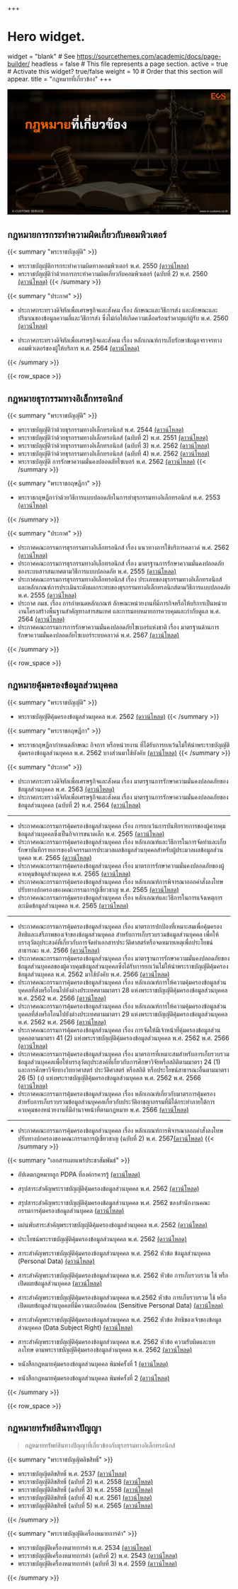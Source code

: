 +++
# Hero widget.
widget = "blank"  # See https://sourcethemes.com/academic/docs/page-builder/
headless = false  # This file represents a page section.
active = true  # Activate this widget? true/false
weight = 10  # Order that this section will appear.
title = "กฎหมายที่เกี่ยวข้อง"
+++


![](laws.png)


## กฎหมายการกระทำความผิดเกี่ยวกับคอมพิวเตอร์  

{{< summary "พระราชบัญญัติ" >}}

- พระราชบัญญัติการกระทำความผิดทางคอมพิวเตอร์ พ.ศ. 2550 [(ดาวน์โหลด)](../law/com-act-2550/)
- พระราชบัญญัติว่าด้วยการกระทำความผิดเกี่ยวกับคอมพิวเตอร์ (ฉบับที่ 2) พ.ศ. 2560 [(ดาวน์โหลด)](../law/com-2-act-2560/)
{{< /summary >}}


{{< summary "ประกาศ" >}}

- ประกาศกระทรวงดิจิทัลเพื่อเศรษฐกิจและสังคม เรื่อง ลักษณะและวิธีการส่ง และลักษณะและปริมาณของข้อมูลความถี่และวิธีการส่ง ซึ่งไม่ก่อให้เกิดความเดือดร้อนรำคาญแก่ผู้รับ พ.ศ. 2560 [(ดาวน์โหลด)](../law/computer/2560-01/)

- ประกาศกระทรวงดิจิทัลเพื่อเศรษฐกิจและสังคม เรื่อง หลักเกณฑ์การเก็บรักษาข้อมูลจราจรทางคอมพิวเตอร์ของผู้ให้บริการ พ.ศ. 2564 [(ดาวน์โหลด)](../law/computer-traffic-2564/)

{{< /summary >}}

{{< row_space >}}
## กฎหมายธุรกรรมทางอิเล็กทรอนิกส์

{{< summary "พระราชบัญญัติ" >}}

- พระราชบัญญัติว่าด้วยธุรกรรมทางอิเล็กทรอนิกส์ พ.ศ. 2544 [(ดาวน์โหลด)](../law/eta-act-2544/)
- พระราชบัญญัติว่าด้วยธุรกรรมทางอิเล็กทรอนิกส์ (ฉบับที่ 2) พ.ศ. 2551 [(ดาวน์โหลด)](../law/eta-2-act-2551/)
- พระราชบัญญัติว่าด้วยธุรกรรมทางอิเล็กทรอนิกส์ (ฉบับที่ 3) พ.ศ. 2562 [(ดาวน์โหลด)](../law/eta-3-act-2562/)
- พระราชบัญญัติว่าด้วยธุรกรรมทางอิเล็กทรอนิกส์ (ฉบับที่ 4) พ.ศ. 2562 [(ดาวน์โหลด)](../law/eta-4-act-2562/)
- พระราชบัญญัติ การรักษาความมั่นคงปลอดภัยไซเบอร์ พ.ศ. 2562 [(ดาวน์โหลด)](../law/cyber-act-2562/)
{{< /summary >}}

{{< summary "พระราชกฤษฎีกา" >}}

- พระราชกฤษฎีกาว่าด้วยวิธีการแบบปลอดภัยในการทำธุรกรรมทางอิเล็กทรอนิกส์ พ.ศ. 2553 [(ดาวน์โหลด)](../law/safe-act-2553/)

{{< /summary >}}

{{< summary "ประกาศ" >}}

- ประกาศคณะกรรมการธุรกรรมทางอิเล็กทรอนิกส์ เรื่อง แนวทางการใช้บริการคลาวด์ พ.ศ. 2562 [(ดาวน์โหลด)](../law/cloud-2562/)
- ประกาศคณะกรรมการธุรกรรมทางอิเล็กทรอนิกส์ เรื่อง มาตรฐานการรักษาความมั่นคงปลอดภัยของระบบสารสนเทศตามวิธีการแบบปลอดภัย พ.ศ. 2555 [(ดาวน์โหลด)](../law/safe-act-2555/)
- ประกาศคณะกรรมการธุรกรรมทางอิเล็กทรอนิกส์ เรื่อง ประเภทของธุรกรรมทางอิเล็กทรอนิกส์ และหลักเกณฑ์การประเมินระดับผลกระทบของธุรกรรมทางอิเล็กทรอนิกส์ตามวิธีการแบบปลอดภัย พ.ศ. 2555 [(ดาวน์โหลด)](../law/safe-act-2555-2/)
- ประกาศ กมช. เรื่อง การกำหนดหลักเกณฑ์ ลักษณะหน่วยงานที่มีภารกิจหรือให้บริการเป็นหน่วยงานโครงสร้างพื้นฐานสำคัญทางสารสนเทศ และการมอบหมายการควบคุมและกำกับดูแล พ.ศ. 2564 [(ดาวน์โหลด)](http://www.ratchakitcha.soc.go.th/DATA/PDF/2564/E/194/T_0014.PDF)
- ประกาศคณะกรรมการการรักษาความมั่นคงปลอดภัยไซเบอร์แห่งชาติ เรื่อง มาตรฐานด้านการรักษาความมั่นคงปลอดภัยไซเบอร์ระบบคลาวด์ พ.ศ. 2567 [(ดาวน์โหลด)](../law/cloud-2567/)

{{< /summary >}}

{{< row_space >}}

## กฎหมายคุ้มครองข้อมูลส่วนบุคคล

{{< summary "พระราชบัญญัติ" >}}

* พระราชบัญญัติคุ้มครองข้อมูลส่วนบุคคล พ.ศ. 2562 [(ดาวน์โหลด)](../law/personal-act-2562/)
{{< /summary >}}

{{< summary "พระราชกฤษฎีกา" >}}

* พระราชกฤษฎีกากำหนดลักษณะ กิจการ หรือหน่วยงาน ที่ได้รับการยกเว้นไม่ให้นำพระราชบัญญัติคุ้มครองข้อมูลส่วนบุคคล พ.ศ. 2562 บางส่วนมาใช้บังคับ [(ดาวน์โหลด)](../law/pdpa-decree-2562/)
{{< /summary >}}

{{< summary "ประกาศ" >}}

* ประกาศกระทรวงดิจิทัลเพื่อเศรษฐกิจและสังคม เรื่อง มาตรฐานการรักษาความมั่นคงปลอดภัยของข้อมูลส่วนบุคคล พ.ศ. 2563 [(ดาวน์โหลด)](../law/pdpa-2563/)
* ประกาศกระทรวงดิจิทัลเพื่อเศรษฐกิจและสังคม เรื่อง มาตรฐานการรักษาความมั่นคงปลอดภัยของข้อมูลส่วนบุคคล (ฉบับที่ 2) พ.ศ. 2564 [(ดาวน์โหลด)](../law/pdpa-2564/)
-------
* ประกาศคณะกรรมการคุ้มครองข้อมูลส่วนบุคคล เรื่อง การยกเว้นการบันทึกรายการของผู้ควบคุมข้อมูลส่วนบุคคลซึ่งเป็นกิจการขนาดเล็ก พ.ศ. 2565 [(ดาวน์โหลด)](../law/pdpa-2565-01/)
* ประกาศคณะกรรมการคุ้มครองข้อมูลส่วนบุคคล เรื่อง หลักเกณฑ์และวิธีการในการจัดทำและเก็บรักษาบันทึกรายการของกิจกรรมการประมวลผลข้อมูลส่วนบุคคลสำหรับผู้ประมวลผลข้อมูลส่วนบุคคล พ.ศ. 2565 [(ดาวน์โหลด)](../law/pdpa-2565-02/)
* ประกาศคณะกรรมการคุ้มครองข้อมูลส่วนบุคคล เรื่อง มาตรการรักษาความมั่นคงปลอดภัยของผู้ควบคุมข้อมูลส่วนบุคคล พ.ศ. 2565 [(ดาวน์โหลด)](../law/pdpa-2565-03/)
* ประกาศคณะกรรมการคุ้มครองข้อมูลส่วนบุคคล เรื่อง หลักเกณฑ์การพิจารณาออกคำสั่งลงโทษปรับทางปกครองของคณะกรรมการผู้เชี่ยวชาญ พ.ศ. 2565 [(ดาวน์โหลด)](../law/pdpa-2565-04/)
* ประกาศคณะกรรมการคุ้มครองข้อมูลส่วนบุคคล เรื่อง หลักเกณฑ์และวิธีการในการแจ้งเหตุการละเมิดข้อมูลส่วนบุคคล พ.ศ. 2565 [(ดาวน์โหลด)](../law/pdpa-2565-05/)
-----------
* ประกาศคณะกรรมการคุ้มครองข้อมูลส่วนบุคคล เรื่อง มาตรการปกป้องที่เหมาะสมเพื่อคุ้มครองสิทธิและเสรีภาพของเจ้าของข้อมูลส่วนบุคคล สำหรับการเก็บรวบรวมข้อมูลส่วนบุคคล เพื่อให้บรรลุวัตถุประสงค์ที่เกี่ยวกับการจัดทำเอกสารประวัติศาสตร์หรือจดหมายเหตุเพื่อประโยชน์สาธารณะ พ.ศ. 2566 [(ดาวน์โหลด)](../law/pdpa-2566-01/)
* ประกาศคณะกรรมการคุ้มครองข้อมูลส่วนบุคคล เรื่อง มาตรฐานการรักษาความมั่นคงปลอดภัยของข้อมูลส่วนบุคคลของผู้ควบคุมข้อมูลส่วนบุคคลซึ่งได้รับการยกเว้นไม่ให้นำพระราชบัญญัติคุ้มครองข้อมูลส่วนบุคคล พ.ศ. 2562 มาใช้บังคับ พ.ศ. 2566 [(ดาวน์โหลด)](../law/pdpa-2566-02/)
* ประกาศคณะกรรมการคุ้มครองข้อมูลส่วนบุคคล เรื่อง หลักเกณฑ์การให้ความคุ้มครองข้อมูลส่วนบุคคลที่ส่งหรือโอนไปยังต่างประเทศตามมาตรา 28 แห่งพระราชบัญญัติคุ้มครองข้อมูลส่วนบุคคล พ.ศ. 2562 พ.ศ. 2566 [(ดาวน์โหลด)](../law/pdpa-2566-03/)
* ประกาศคณะกรรมการคุ้มครองข้อมูลส่วนบุคคล เรื่อง หลักเกณฑ์การให้ความคุ้มครองข้อมูลส่วนบุคคลที่ส่งหรือโอนไปยังต่างประเทศตามมาตรา 29 แห่งพระราชบัญญัติคุ้มครองข้อมูลส่วนบุคคล พ.ศ. 2562 พ.ศ. 2566 [(ดาวน์โหลด)](../law/pdpa-2566-04/)
* ประกาศคณะกรรมการคุ้มครองข้อมูลส่วนบุคคล เรื่อง การจัดให้มีเจ้าหน้าที่คุ้มครองข้อมูลส่วนบุคคลตามมาตรา 41 (2) แห่งพระราชบัญญัติคุ้มครองข้อมูลส่วนบุคคล พ.ศ. 2562 พ.ศ. 2566 [(ดาวน์โหลด)](../law/pdpa-2566-05/)
* ประกาศคณะกรรมการคุ้มครองข้อมูลส่วนบุคคล เรื่อง มาตรการที่เหมาะสมสำหรับการเก็บรวบรวมข้อมูลส่วนบุคคลเพื่อให้บรรลุวัตถุประสงค์ที่เกี่ยวกับการศึกษาวิจัยหรือสถิติตามมาตรา 24 (1) และการศึกษาวิจัยทางวิทยาศาสตร์ ประวัติศาสตร์ หรือสถิติ หรือประโยชน์สาธารณะอื่นตามมาตรา 26 (5) (ง) แห่งพระราชบัญญัติคุ้มครองข้อมูลส่วนบุคคล พ.ศ. 2562 พ.ศ. 2566 [(ดาวน์โหลด)](../law/pdpa-2566-06/)
* ประกาศคณะกรรมการคุ้มครองข้อมูลส่วนบุคคล เรื่อง หลักเกณฑ์เกี่ยวกับมาตรการคุ้มครองสำหรับการเก็บรวบรวมข้อมูลส่วนบุคคลเกี่ยวกับประวัติอาชญากรรมที่มิได้กระทำภายใต้การควบคุมของหน่วยงานที่มีอำนาจหน้าที่ตามกฎหมาย พ.ศ. 2566 [(ดาวน์โหลด)](../law/pdpa-2566-07/)
-----------------

* ประกาศคณะกรรมการคุ้มครองข้อมูลส่วนบุคคล เรื่อง หลักเกณฑ์การพิจารณาออกคำสั่งลงโทษปรับทางปกครองของคณะกรรมการผู้เชี่ยวชาญ (ฉบับที่ 2) พ.ศ. 2567[(ดาวน์โหลด)](../law/pdpa-2567-01/)
{{< /summary >}}

{{< summary "เอกสารเผยแพร่ประชาสัมพันธ์" >}}

  - อัปเดตกฎหมายลูก PDPA ที่องค์กรควรรู้ [(ดาวน์โหลด)](../law/secondary-pdpa-regulations/)
  - สรุปสาระสำคัญพระราชบัญญัติคุ้มครองข้อมูลส่วนบุคคล พ.ศ. 2562 [(ดาวน์โหลด)](https://www.mdes.go.th/law/detail/3821-%E0%B8%AA%E0%B8%A3%E0%B8%B8%E0%B8%9B%E0%B8%AA%E0%B8%B2%E0%B8%A3%E0%B8%B0%E0%B8%AA%E0%B8%B3%E0%B8%84%E0%B8%B1%E0%B8%8D%E0%B8%9E%E0%B8%A3%E0%B8%B0%E0%B8%A3%E0%B8%B2%E0%B8%8A%E0%B8%9A%E0%B8%B1%E0%B8%8D%E0%B8%8D%E0%B8%B1%E0%B8%95%E0%B8%B4%E0%B8%84%E0%B8%B8%E0%B9%89%E0%B8%A1%E0%B8%84%E0%B8%A3%E0%B8%AD%E0%B8%87%E0%B8%82%E0%B9%89%E0%B8%AD%E0%B8%A1%E0%B8%B9%E0%B8%A5%E0%B8%AA%E0%B9%88%E0%B8%A7%E0%B8%99%E0%B8%9A%E0%B8%B8%E0%B8%84%E0%B8%84%E0%B8%A5-%E0%B8%9E-%E0%B8%A8--%E0%B9%92%E0%B9%95%E0%B9%96%E0%B9%92)
  - สรุปสาระสำคัญพระราชบัญญัติคุ้มครองข้อมูลส่วนบุคคล พ.ศ. 2562 ของสำนักงานคณะกรรมการคุ้มครองข้อมูลส่วนบุคคล [(ดาวน์โหลด)](https://www.dct.or.th/upload/downloads/1612025563SummaryPDPA_DigitalCouncilofThailand.pdf)

  -   แผ่นพับสาระสำคัญพระราชบัญญัติคุ้มครองข้อมูลส่วนบุคคล พ.ศ. 2562 [(ดาวน์โหลด)](https://www.mdes.go.th/law/detail/3822-%E0%B9%81%E0%B8%9C%E0%B9%88%E0%B8%99%E0%B8%9E%E0%B8%B1%E0%B8%9A%E0%B8%AA%E0%B8%B2%E0%B8%A3%E0%B8%B0%E0%B8%AA%E0%B8%B3%E0%B8%84%E0%B8%B1%E0%B8%8D%E0%B8%9E%E0%B8%A3%E0%B8%B0%E0%B8%A3%E0%B8%B2%E0%B8%8A%E0%B8%9A%E0%B8%B1%E0%B8%8D%E0%B8%8D%E0%B8%B1%E0%B8%95%E0%B8%B4%E0%B8%84%E0%B8%B8%E0%B9%89%E0%B8%A1%E0%B8%84%E0%B8%A3%E0%B8%AD%E0%B8%87%E0%B8%82%E0%B9%89%E0%B8%AD%E0%B8%A1%E0%B8%B9%E0%B8%A5%E0%B8%AA%E0%B9%88%E0%B8%A7%E0%B8%99%E0%B8%9A%E0%B8%B8%E0%B8%84%E0%B8%84%E0%B8%A5-%E0%B8%9E-%E0%B8%A8--%E0%B9%92%E0%B9%95%E0%B9%96%E0%B9%92 "แผ่นพับสาระสำคัญพระราชบัญญัติคุ้มครองข้อมูลส่วนบุคคล พ.ศ. ๒๕๖๒")    
  -  ประโยชน์พระราชบัญญัติคุ้มครองข้อมูลส่วนบุคคล พ.ศ. 2562 [(ดาวน์โหลด)](https://www.mdes.go.th/law/detail/3823-%E0%B8%9B%E0%B8%A3%E0%B8%B0%E0%B9%82%E0%B8%A2%E0%B8%8A%E0%B8%99%E0%B9%8C%E0%B8%9E%E0%B8%A3%E0%B8%B0%E0%B8%A3%E0%B8%B2%E0%B8%8A%E0%B8%9A%E0%B8%B1%E0%B8%8D%E0%B8%8D%E0%B8%B1%E0%B8%95%E0%B8%B4%E0%B8%84%E0%B8%B8%E0%B9%89%E0%B8%A1%E0%B8%84%E0%B8%A3%E0%B8%AD%E0%B8%87%E0%B8%82%E0%B9%89%E0%B8%AD%E0%B8%A1%E0%B8%B9%E0%B8%A5%E0%B8%AA%E0%B9%88%E0%B8%A7%E0%B8%99%E0%B8%9A%E0%B8%B8%E0%B8%84%E0%B8%84%E0%B8%A5-%E0%B8%9E-%E0%B8%A8--%E0%B9%92%E0%B9%95%E0%B9%96%E0%B9%92 "ประโยชน์พระราชบัญญัติคุ้มครองข้อมูลส่วนบุคคล พ.ศ. ๒๕๖๒")    
  -    สาระสำคัญพระราชบัญญัติคุ้มครองข้อมูลส่วนบุคคล พ.ศ. 2562 หัวข้อ ข้อมูลส่วนบุคคล (Personal Data) [(ดาวน์โหลด)](https://www.mdes.go.th/law/detail/3824-%E0%B8%AA%E0%B8%B2%E0%B8%A3%E0%B8%B0%E0%B8%AA%E0%B8%B3%E0%B8%84%E0%B8%B1%E0%B8%8D%E0%B8%9E%E0%B8%A3%E0%B8%B0%E0%B8%A3%E0%B8%B2%E0%B8%8A%E0%B8%9A%E0%B8%B1%E0%B8%8D%E0%B8%8D%E0%B8%B1%E0%B8%95%E0%B8%B4%E0%B8%84%E0%B8%B8%E0%B9%89%E0%B8%A1%E0%B8%84%E0%B8%A3%E0%B8%AD%E0%B8%87%E0%B8%82%E0%B9%89%E0%B8%AD%E0%B8%A1%E0%B8%B9%E0%B8%A5%E0%B8%AA%E0%B9%88%E0%B8%A7%E0%B8%99%E0%B8%9A%E0%B8%B8%E0%B8%84%E0%B8%84%E0%B8%A5-%E0%B8%9E-%E0%B8%A8--%E0%B9%92%E0%B9%95%E0%B9%96%E0%B9%92-%E0%B8%AB%E0%B8%B1%E0%B8%A7%E0%B8%82%E0%B9%89%E0%B8%AD-%E0%B8%82%E0%B9%89%E0%B8%AD%E0%B8%A1%E0%B8%B9%E0%B8%A5%E0%B8%AA%E0%B9%88%E0%B8%A7%E0%B8%99%E0%B8%9A%E0%B8%B8%E0%B8%84%E0%B8%84%E0%B8%A5--Personal-Data-)    
  -  สาระสำคัญพระราชบัญญัติคุ้มครองข้อมูลส่วนบุคคล พ.ศ. 2562 หัวข้อ การเก็บรวบรวม ใช้ หรือเปิดเผยข้อมูลส่วนบุคคล [(ดาวน์โหลด)](https://www.mdes.go.th/law/detail/3825-%E0%B8%AA%E0%B8%B2%E0%B8%A3%E0%B8%B0%E0%B8%AA%E0%B8%B3%E0%B8%84%E0%B8%B1%E0%B8%8D%E0%B8%9E%E0%B8%A3%E0%B8%B0%E0%B8%A3%E0%B8%B2%E0%B8%8A%E0%B8%9A%E0%B8%B1%E0%B8%8D%E0%B8%8D%E0%B8%B1%E0%B8%95%E0%B8%B4%E0%B8%84%E0%B8%B8%E0%B9%89%E0%B8%A1%E0%B8%84%E0%B8%A3%E0%B8%AD%E0%B8%87%E0%B8%82%E0%B9%89%E0%B8%AD%E0%B8%A1%E0%B8%B9%E0%B8%A5%E0%B8%AA%E0%B9%88%E0%B8%A7%E0%B8%99%E0%B8%9A%E0%B8%B8%E0%B8%84%E0%B8%84%E0%B8%A5-%E0%B8%9E-%E0%B8%A8--%E0%B9%92%E0%B9%95%E0%B9%96%E0%B9%92-%E0%B8%AB%E0%B8%B1%E0%B8%A7%E0%B8%82%E0%B9%89%E0%B8%AD-%E0%B8%81%E0%B8%B2%E0%B8%A3%E0%B9%80%E0%B8%81%E0%B9%87%E0%B8%9A%E0%B8%A3%E0%B8%A7%E0%B8%9A%E0%B8%A3%E0%B8%A7%E0%B8%A1-%E0%B9%83%E0%B8%8A%E0%B9%89-%E0%B8%AB%E0%B8%A3%E0%B8%B7%E0%B8%AD%E0%B9%80%E0%B8%9B%E0%B8%B4%E0%B8%94%E0%B9%80%E0%B8%9C%E0%B8%A2%E0%B8%82%E0%B9%89%E0%B8%AD%E0%B8%A1%E0%B8%B9%E0%B8%A5%E0%B8%AA%E0%B9%88%E0%B8%A7%E0%B8%99%E0%B8%9A%E0%B8%B8%E0%B8%84%E0%B8%84%E0%B8%A5)    
  -   สาระสำคัญพระราชบัญญัติคุ้มครองข้อมูลส่วนบุคคล พ.ศ.2562 หัวข้อ การเก็บรวบรวม ใช้ หรือเปิดเผยข้อมูลส่วนบุคคลที่มีความละเอียดอ่อน (Sensitive Personal Data) [(ดาวน์โหลด)](https://www.mdes.go.th/law/detail/3826-%E0%B8%AA%E0%B8%B2%E0%B8%A3%E0%B8%B0%E0%B8%AA%E0%B8%B3%E0%B8%84%E0%B8%B1%E0%B8%8D%E0%B8%9E%E0%B8%A3%E0%B8%B0%E0%B8%A3%E0%B8%B2%E0%B8%8A%E0%B8%9A%E0%B8%B1%E0%B8%8D%E0%B8%8D%E0%B8%B1%E0%B8%95%E0%B8%B4%E0%B8%84%E0%B8%B8%E0%B9%89%E0%B8%A1%E0%B8%84%E0%B8%A3%E0%B8%AD%E0%B8%87%E0%B8%82%E0%B9%89%E0%B8%AD%E0%B8%A1%E0%B8%B9%E0%B8%A5%E0%B8%AA%E0%B9%88%E0%B8%A7%E0%B8%99%E0%B8%9A%E0%B8%B8%E0%B8%84%E0%B8%84%E0%B8%A5-%E0%B8%9E-%E0%B8%A8-%E0%B9%92%E0%B9%95%E0%B9%96%E0%B9%92-%E0%B8%AB%E0%B8%B1%E0%B8%A7%E0%B8%82%E0%B9%89%E0%B8%AD-%E0%B8%81%E0%B8%B2%E0%B8%A3%E0%B9%80%E0%B8%81%E0%B9%87%E0%B8%9A%E0%B8%A3%E0%B8%A7%E0%B8%9A%E0%B8%A3%E0%B8%A7%E0%B8%A1-%E0%B9%83%E0%B8%8A%E0%B9%89-%E0%B8%AB%E0%B8%A3%E0%B8%B7%E0%B8%AD%E0%B9%80%E0%B8%9B%E0%B8%B4%E0%B8%94%E0%B9%80%E0%B8%9C%E0%B8%A2%E0%B8%82%E0%B9%89%E0%B8%AD%E0%B8%A1%E0%B8%B9%E0%B8%A5%E0%B8%AA%E0%B9%88%E0%B8%A7%E0%B8%99%E0%B8%9A%E0%B8%B8%E0%B8%84%E0%B8%84%E0%B8%A5%E0%B8%97%E0%B8%B5%E0%B9%88%E0%B8%A1%E0%B8%B5%E0%B8%84%E0%B8%A7%E0%B8%B2%E0%B8%A1%E0%B8%A5%E0%B8%B0%E0%B9%80%E0%B8%AD%E0%B8%B5%E0%B8%A2%E0%B8%94%E0%B8%AD%E0%B9%88%E0%B8%AD%E0%B8%99--Sensitive-Personal-Data-)    
  -   สาระสำคัญพระราชบัญญัติคุ้มครองข้อมูลส่วนบุคคล พ.ศ. 2562 หัวข้อ สิทธิของเจ้าของข้อมูลส่วนบุคคล (Data Subject Right) [(ดาวน์โหลด)](https://www.mdes.go.th/law/detail/3827-%E0%B8%AA%E0%B8%B2%E0%B8%A3%E0%B8%B0%E0%B8%AA%E0%B8%B3%E0%B8%84%E0%B8%B1%E0%B8%8D%E0%B8%9E%E0%B8%A3%E0%B8%B0%E0%B8%A3%E0%B8%B2%E0%B8%8A%E0%B8%9A%E0%B8%B1%E0%B8%8D%E0%B8%8D%E0%B8%B1%E0%B8%95%E0%B8%B4%E0%B8%84%E0%B8%B8%E0%B9%89%E0%B8%A1%E0%B8%84%E0%B8%A3%E0%B8%AD%E0%B8%87%E0%B8%82%E0%B9%89%E0%B8%AD%E0%B8%A1%E0%B8%B9%E0%B8%A5%E0%B8%AA%E0%B9%88%E0%B8%A7%E0%B8%99%E0%B8%9A%E0%B8%B8%E0%B8%84%E0%B8%84%E0%B8%A5-%E0%B8%9E-%E0%B8%A8--%E0%B9%92%E0%B9%95%E0%B9%96%E0%B9%92-%E0%B8%AB%E0%B8%B1%E0%B8%A7%E0%B8%82%E0%B9%89%E0%B8%AD-%E0%B8%AA%E0%B8%B4%E0%B8%97%E0%B8%98%E0%B8%B4%E0%B8%82%E0%B8%AD%E0%B8%87%E0%B9%80%E0%B8%88%E0%B9%89%E0%B8%B2%E0%B8%82%E0%B8%AD%E0%B8%87%E0%B8%82%E0%B9%89%E0%B8%AD%E0%B8%A1%E0%B8%B9%E0%B8%A5%E0%B8%AA%E0%B9%88%E0%B8%A7%E0%B8%99%E0%B8%9A%E0%B8%B8%E0%B8%84%E0%B8%84%E0%B8%A5--Data-Subject-Right-)    
  -  สาระสำคัญพระราชบัญญัติคุ้มครองข้อมูลส่วนบุคคล พ.ศ. 2562 หัวข้อ ความรับผิดและบทลงโทษ ตามพระราชบัญญัติคุ้มครองข้อมูลส่วนบุคคล พ.ศ. 2562 [(ดาวน์โหลด)](https://www.mdes.go.th/law/detail/3828-%E0%B8%AA%E0%B8%B2%E0%B8%A3%E0%B8%B0%E0%B8%AA%E0%B8%B3%E0%B8%84%E0%B8%B1%E0%B8%8D%E0%B8%9E%E0%B8%A3%E0%B8%B0%E0%B8%A3%E0%B8%B2%E0%B8%8A%E0%B8%9A%E0%B8%B1%E0%B8%8D%E0%B8%8D%E0%B8%B1%E0%B8%95%E0%B8%B4%E0%B8%84%E0%B8%B8%E0%B9%89%E0%B8%A1%E0%B8%84%E0%B8%A3%E0%B8%AD%E0%B8%87%E0%B8%82%E0%B9%89%E0%B8%AD%E0%B8%A1%E0%B8%B9%E0%B8%A5%E0%B8%AA%E0%B9%88%E0%B8%A7%E0%B8%99%E0%B8%9A%E0%B8%B8%E0%B8%84%E0%B8%84%E0%B8%A5-%E0%B8%9E-%E0%B8%A8--%E0%B9%92%E0%B9%95%E0%B9%96%E0%B9%92-%E0%B8%AB%E0%B8%B1%E0%B8%A7%E0%B8%82%E0%B9%89%E0%B8%AD-%E0%B8%84%E0%B8%A7%E0%B8%B2%E0%B8%A1%E0%B8%A3%E0%B8%B1%E0%B8%9A%E0%B8%9C%E0%B8%B4%E0%B8%94%E0%B9%81%E0%B8%A5%E0%B8%B0%E0%B8%9A%E0%B8%97%E0%B8%A5%E0%B8%87%E0%B9%82%E0%B8%97%E0%B8%A9-%E0%B8%95%E0%B8%B2%E0%B8%A1%E0%B8%9E%E0%B8%A3%E0%B8%B0%E0%B8%A3%E0%B8%B2%E0%B8%8A%E0%B8%9A%E0%B8%B1%E0%B8%8D%E0%B8%8D%E0%B8%B1%E0%B8%95%E0%B8%B4%E0%B8%84%E0%B8%B8%E0%B9%89%E0%B8%A1%E0%B8%84%E0%B8%A3%E0%B8%AD%E0%B8%87%E0%B8%82%E0%B9%89%E0%B8%AD%E0%B8%A1%E0%B8%B9%E0%B8%A5%E0%B8%AA%E0%B9%88%E0%B8%A7%E0%B8%99%E0%B8%9A%E0%B8%B8%E0%B8%84%E0%B8%84%E0%B8%A5-%E0%B8%9E-%E0%B8%A8--%E0%B9%92%E0%B9%95%E0%B9%96%E0%B9%92)    
  -  หนังสือกฎหมายคุ้มครองข้อมูลส่วนบุคคล พิมพ์ครั้งที่ 1 [(ดาวน์โหลด)](https://www.mdes.go.th/law/detail/3829-%E0%B8%AB%E0%B8%99%E0%B8%B1%E0%B8%87%E0%B8%AA%E0%B8%B7%E0%B8%AD%E0%B8%81%E0%B8%8E%E0%B8%AB%E0%B8%A1%E0%B8%B2%E0%B8%A2%E0%B8%84%E0%B8%B8%E0%B9%89%E0%B8%A1%E0%B8%84%E0%B8%A3%E0%B8%AD%E0%B8%87%E0%B8%82%E0%B9%89%E0%B8%AD%E0%B8%A1%E0%B8%B9%E0%B8%A5%E0%B8%AA%E0%B9%88%E0%B8%A7%E0%B8%99%E0%B8%9A%E0%B8%B8%E0%B8%84%E0%B8%84%E0%B8%A5-%E0%B8%9E%E0%B8%B4%E0%B8%A1%E0%B8%9E%E0%B9%8C%E0%B8%84%E0%B8%A3%E0%B8%B1%E0%B9%89%E0%B8%87%E0%B8%97%E0%B8%B5%E0%B9%88-%E0%B9%91)    
  -   หนังสือกฎหมายคุ้มครองข้อมูลส่วนบุคคล พิมพ์ครั้งที่ 2 [(ดาวน์โหลด)](https://www.mdes.go.th/law/detail/3830-%E0%B8%AB%E0%B8%99%E0%B8%B1%E0%B8%87%E0%B8%AA%E0%B8%B7%E0%B8%AD%E0%B8%81%E0%B8%8E%E0%B8%AB%E0%B8%A1%E0%B8%B2%E0%B8%A2%E0%B8%84%E0%B8%B8%E0%B9%89%E0%B8%A1%E0%B8%84%E0%B8%A3%E0%B8%AD%E0%B8%87%E0%B8%82%E0%B9%89%E0%B8%AD%E0%B8%A1%E0%B8%B9%E0%B8%A5%E0%B8%AA%E0%B9%88%E0%B8%A7%E0%B8%99%E0%B8%9A%E0%B8%B8%E0%B8%84%E0%B8%84%E0%B8%A5-%E0%B8%9E%E0%B8%B4%E0%B8%A1%E0%B8%9E%E0%B9%8C%E0%B8%84%E0%B8%A3%E0%B8%B1%E0%B9%89%E0%B8%87%E0%B8%97%E0%B8%B5%E0%B9%88-%E0%B9%92 "หนังสือกฎหมายคุ้มครองข้อมูลส่วนบุคคล พิมพ์ครั้งที่ 2")

{{< /summary >}}


{{< row_space >}}

## กฎหมายทรัพย์สินทางปัญญา
> กฎหมายทรัพย์สินทางปัญญาที่เกี่ยวข้องกับธุรกรรมทางอิเล็กทรอนิกส์

{{< summary "พระราชบัญญิตลิขสิทธิ์" >}}

- พระราชบัญญิตลิขสิทธิ์ พ.ศ. 2537 [(ดาวน์โหลด)](../law/copyright-act-2537/)
- พระราชบัญญัติลิขสิทธิ์ (ฉบับที่ 2) พ.ศ. 2558 [(ดาวน์โหลด)](../law/copyright-2-act-2558/)
- พระราชบัญญัติลิขสิทธิ์ (ฉบับที่ 3) พ.ศ. 2558 [(ดาวน์โหลด)](../law/copyright-3-act-2558/)
- พระราชบัญญัติลิขสิทธิ์ (ฉบับที่ 4) พ.ศ. 2561 [(ดาวน์โหลด)](../law/copyright-4-act-2561/)
- พระราชบัญญัติลิขสิทธิ์ (ฉบับที่ 5) พ.ศ. 2565 [(ดาวน์โหลด)](../law/copyright-5-act-2565/)

{{< /summary >}}

{{< summary "พระราชบัญญัติเครื่องหมายการค้า" >}}

- พระราชบัญญัติเครื่องหมายการค้า พ.ศ. 2534 [(ดาวน์โหลด)](../law/intellectual-property/trademark/2534/)
- พระราชบัญญัติเครื่องหมายการค้า (ฉบับที่ 2) พ.ศ. 2543 [(ดาวน์โหลด)](../law/intellectual-property/trademark/2543/)
- พระราชบัญญัติเครื่องหมายการค้า (ฉบับที่ 3) พ.ศ. 2559 [(ดาวน์โหลด)](../law/intellectual-property/trademark/2559/)


{{< /summary >}}